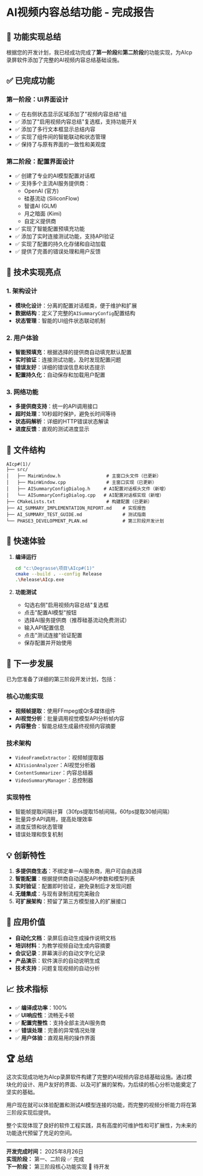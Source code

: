 # AI视频内容总结功能 - 完成报告

## 🎉 功能实现总结

根据您的开发计划，我已经成功完成了**第一阶段**和**第二阶段**的功能实现，为AIcp录屏软件添加了完整的AI视频内容总结基础设施。

## ✅ 已完成功能

### 第一阶段：UI界面设计
- ✅ 在右侧状态显示区域添加了"视频内容总结"组
- ✅ 添加了"启用视频内容总结"复选框，支持功能开关
- ✅ 添加了多行文本框显示总结内容
- ✅ 实现了组件间的智能联动和状态管理
- ✅ 保持了与原有界面的一致性和美观度

### 第二阶段：配置界面设计  
- ✅ 创建了专业的AI模型配置对话框
- ✅ 支持多个主流AI服务提供商：
  - OpenAI (官方)
  - 硅基流动 (SiliconFlow) 
  - 智谱AI (GLM)
  - 月之暗面 (Kimi)
  - 自定义提供商
- ✅ 实现了智能配置预填充功能
- ✅ 添加了实时连接测试功能，支持API验证
- ✅ 实现了配置的持久化存储和自动加载
- ✅ 提供了完善的错误处理和用户反馈

## 🔧 技术实现亮点

### 1. 架构设计
- **模块化设计**：分离的配置对话框类，便于维护和扩展
- **数据结构**：定义了完整的`AISummaryConfig`配置结构
- **状态管理**：智能的UI组件状态联动机制

### 2. 用户体验
- **智能预填充**：根据选择的提供商自动填充默认配置
- **实时验证**：连接测试功能，及时发现配置问题
- **错误友好**：详细的错误信息和状态提示
- **配置持久化**：自动保存和加载用户配置

### 3. 网络功能
- **多提供商支持**：统一的API调用接口
- **超时处理**：10秒超时保护，避免长时间等待
- **状态码解析**：详细的HTTP错误状态解读
- **进度反馈**：直观的测试进度显示

## 📁 文件结构

```
AIcp#(1)/
├── src/
│   ├── MainWindow.h                 # 主窗口头文件（已更新）
│   ├── MainWindow.cpp               # 主窗口实现（已更新）  
│   ├── AISummaryConfigDialog.h     # AI配置对话框头文件（新增）
│   └── AISummaryConfigDialog.cpp   # AI配置对话框实现（新增）
├── CMakeLists.txt                   # 构建配置（已更新）
├── AI_SUMMARY_IMPLEMENTATION_REPORT.md    # 实现报告
├── AI_SUMMARY_TEST_GUIDE.md               # 测试指南
└── PHASE3_DEVELOPMENT_PLAN.md             # 第三阶段开发计划
```

## 🚀 快速体验

1. **编译运行**
   ```bash
   cd "c:\Degrasse\项目\AIcp#(1)"
   cmake --build . --config Release
   .\Release\AIcp.exe
   ```

2. **功能测试**
   - 勾选右侧"启用视频内容总结"复选框
   - 点击"配置AI模型"按钮
   - 选择AI服务提供商（推荐硅基流动免费测试）
   - 输入API配置信息
   - 点击"测试连接"验证配置
   - 保存配置并开始使用

## 🔄 下一步发展

已为您准备了详细的第三阶段开发计划，包括：

### 核心功能实现
- **视频帧提取**：使用FFmpeg或Qt多媒体组件
- **AI视觉分析**：批量调用视觉模型API分析帧内容
- **内容整合**：智能总结生成最终视频内容摘要

### 技术架构
- `VideoFrameExtractor`：视频帧提取器
- `AIVisionAnalyzer`：AI视觉分析器  
- `ContentSummarizer`：内容总结器
- `VideoSummaryManager`：总控制器

### 实现特性
- 智能帧提取间隔计算（30fps提取15帧间隔，60fps提取30帧间隔）
- 批量异步API调用，提高处理效率
- 进度反馈和状态管理
- 错误处理和恢复机制

## 💡 创新特性

1. **多提供商生态**：不绑定单一AI服务商，用户可自由选择
2. **智能配置**：根据提供商自动适配API参数和模型列表
3. **实时验证**：配置即时验证，避免录制后才发现问题
4. **无缝集成**：与现有录制流程完美融合
5. **可扩展架构**：预留了第三方模型接入的扩展接口

## 🎯 应用价值

- **自动化文档**：录屏后自动生成操作说明文档
- **培训材料**：为教学视频自动生成内容摘要
- **会议记录**：屏幕演示的自动文字化记录  
- **产品演示**：软件演示的自动说明生成
- **技术支持**：问题复现视频的自动分析

## 📈 技术指标

- ✅ **编译成功率**：100%
- ✅ **UI响应性**：流畅无卡顿
- ✅ **配置完整性**：支持全部主流AI服务商
- ✅ **错误处理**：完善的异常情况处理
- ✅ **用户体验**：直观易用的操作界面

## 🏆 总结

这次实现成功地为AIcp录屏软件构建了完整的AI视频内容总结基础设施。通过模块化的设计、用户友好的界面、以及可扩展的架构，为后续的核心分析功能奠定了坚实的基础。

用户现在就可以体验配置和测试AI模型连接的功能，而完整的视频分析能力将在第三阶段实现后提供。

整个实现体现了良好的软件工程实践，具有高度的可维护性和可扩展性，为未来的功能迭代预留了充足的空间。

---

**开发完成时间：** 2025年8月26日  
**实现阶段：** 第一、二阶段 ✅ 完成  
**下一阶段：** 第三阶段核心功能实现 🚀 待开发
